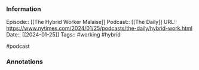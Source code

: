 ### Information

Episode:: [[The Hybrid Worker Malaise]]
Podcast:: [[The Daily]]
URL:: https://www.nytimes.com/2024/01/25/podcasts/the-daily/hybrid-work.html
Date:: [[2024-01-25]]
Tags:: #working #hybrid

#podcast


### Annotations

